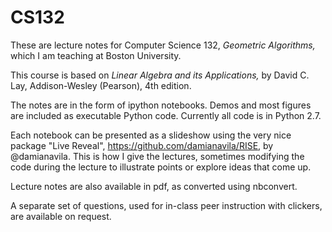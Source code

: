 CS132
=====

These are lecture notes for Computer Science 132, _Geometric
Algorithms,_ which I am teaching at Boston University.

This course is based on _Linear Algebra and its Applications,_ by David
C. Lay, Addison-Wesley (Pearson), 4th edition.

The notes are in the form of ipython notebooks.   Demos and most figures
are included as executable Python code.   Currently all code is in Python 2.7.

Each notebook can be presented as a slideshow using the very nice
package "Live Reveal", https://github.com/damianavila/RISE, by
@damianavila.  This is how I give the lectures, sometimes modifying the
code during the lecture to illustrate points or explore ideas that come up.

Lecture notes are also available in pdf, as converted using nbconvert.

A separate set of questions, used for in-class peer instruction with clickers, are
available on request.





